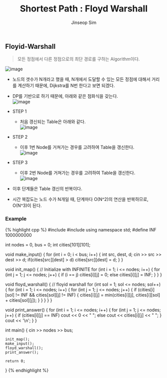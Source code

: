﻿---
layout: post
title: "Shortest Path : Floyd Warshall"
categories: Algorithm
tags: [cpp]
author:
  - Jinseop Sim
---

## Floyid-Warshall
> 모든 정점에서 다른 정점으로의 최단 경로를 구하는 Algorithm이다.  

![image](https://user-images.githubusercontent.com/71700079/174823499-627fdd15-abe4-44ef-b712-3d83efc5f68a.png)  

- 노드의 갯수가 N개라고 했을 때, N개에서 도달할 수 있는 모든 정점에 대해서 거리를 계산하기 때문에, Dijkstra를 N번 한다고 보면 되겠다.
- DP를 기반으로 하기 때문에, 아래와 같은 점화식을 갖는다.  
![image](https://user-images.githubusercontent.com/71700079/174823615-e2e398c4-22be-4188-891e-2b8241c1ed4a.png)  

- STEP 1
  - 처음 갱신되는 Table은 아래와 같다.  
  ![image](https://user-images.githubusercontent.com/71700079/175305210-4b898d31-5e77-463e-a86c-fefd7a08f91c.png)  
- STEP 2
  - 이후 1번 Node를 거쳐가는 경우를 고려하여 Table을 갱신한다.  
  ![image](https://user-images.githubusercontent.com/71700079/175305333-dd61d61c-3a43-4536-bfca-9d3e617fe296.png)   
- STEP 3
  - 이후 2번 Node를 거쳐가는 경우를 고려하여 Table을 갱신한다.  
  ![image](https://user-images.githubusercontent.com/71700079/175305436-7689bae2-3512-4f7e-b88f-fca14bec3e1a.png)  

- 이후 단계들은 Table 갱신의 반복이다.
- 시간 복잡도는 노드 수가 N개일 때, 단계마다 O(N^2)의 연산을 반복하므로, O(N^3)이 된다.

### Example
{% highlight cpp %}
#include <iostream>
#include <vector>
using namespace std;
#define INF 1000000000

int nodes = 0, bus = 0;
int cities[101][101];

void make_input() {
    for (int i = 0; i < bus; i++) {
        int src, dest, d;
        cin >> src >> dest >> d;
        if(cities[src][dest] > d)
            cities[src][dest] = d;
    }
}

void init_map() { // Initialize with INFINITE
    for (int i = 1; i <= nodes; i++) {
        for (int j = 1; j <= nodes; j++) {
            if (i == j) cities[i][j] = 0;
            else cities[i][j] = INF;
        }
    }
}

void floyd_warshall() { // floyid warshall
    for (int sol = 1; sol <= nodes; sol++) {
        for (int i = 1; i <= nodes; i++) {
            for (int j = 1; j <= nodes; j++) {
                if (cities[i][sol] != INF && cities[sol][j] != INF) {
                    cities[i][j] = min(cities[i][j], cities[i][sol] + cities[sol][j]);
                }
            }
        }
    }
}

void print_answer() {
    for (int i = 1; i <= nodes; i++) {
        for (int j = 1; j <= nodes; j++) {
            if (cities[i][j] == INF) cout << 0 << " ";
            else cout << cities[i][j] << " ";
        }
        cout << '\n';
    }
}

int main() {
    cin >> nodes >> bus;

    init_map();
    make_input();
    floyd_warshall();
    print_answer();

    return 0;
}
{% endhighlight %}